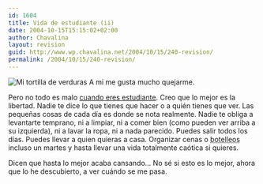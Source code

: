 ```yaml
---
id: 1604
title: Vida de estudiante (ii)
date: 2004-10-15T15:15:02+02:00
author: Chavalina
layout: revision
guid: http://www.wp.chavalina.net/2004/10/15/240-revision/
permalink: /2004/10/15/240-revision/
---
```

<img class="imgizqda" src="http://www.chavalina.net/imagenes/fotos/tortilla.jpg" alt="Mi tortilla de verduras" /> A mi me gusta mucho quejarme.

Pero no todo es malo <a href="http://www.chavalina.net/comentar.php?idpost=221&#038;q=vida" target="_blank">cuando eres estudiante</a>. Creo que lo mejor es la libertad. Nadie te dice lo que tienes que hacer o a qui&eacute;n tienes que ver. Las peque&ntilde;as cosas de cada d&iacute;a es donde se nota realmente. Nadie te obliga a levantarte temprano, ni a limpiar, ni a comer bien (como pueden ver arriba a su izquierda), ni a lavar la ropa, ni a nada parecido. Puedes salir todos los d&iacute;as. Puedes llevar a quien quieras a casa. Organizar cenas o <acronym title="botellones">botelleos</acronym> incluso un martes y hasta llevar una vida totalmente ca&oacute;tica si quieres.

Dicen que hasta lo mejor acaba cansando&#8230; No s&eacute; si esto es lo mejor, ahora que lo he descubierto, a ver cu&aacute;ndo se me pasa.